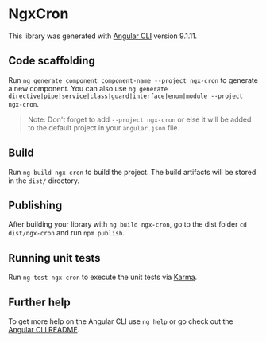 # NgxCron

This library was generated with [Angular CLI](https://github.com/angular/angular-cli) version 9.1.11.

## Code scaffolding

Run `ng generate component component-name --project ngx-cron` to generate a new component. You can also use `ng generate directive|pipe|service|class|guard|interface|enum|module --project ngx-cron`.
> Note: Don't forget to add `--project ngx-cron` or else it will be added to the default project in your `angular.json` file. 

## Build

Run `ng build ngx-cron` to build the project. The build artifacts will be stored in the `dist/` directory.

## Publishing

After building your library with `ng build ngx-cron`, go to the dist folder `cd dist/ngx-cron` and run `npm publish`.

## Running unit tests

Run `ng test ngx-cron` to execute the unit tests via [Karma](https://karma-runner.github.io).

## Further help

To get more help on the Angular CLI use `ng help` or go check out the [Angular CLI README](https://github.com/angular/angular-cli/blob/master/README.md).
